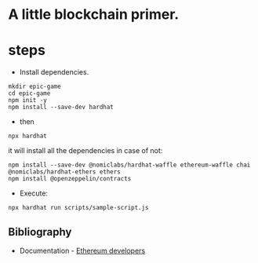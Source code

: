 #  A little blockchain primer.
# steps
* Install dependencies.
```
mkdir epic-game
cd epic-game
npm init -y
npm install --save-dev hardhat
```
* then
```
npx hardhat
```
it will install all the dependencies in case of not: 
```
npm install --save-dev @nomiclabs/hardhat-waffle ethereum-waffle chai @nomiclabs/hardhat-ethers ethers
npm install @openzeppelin/contracts
```

* Execute: 
```
npx hardhat run scripts/sample-script.js
```
## Bibliography

* Documentation - [Ethereum developers](https://ethereum.org/en/developers/docs/intro-to-ethereum/) 